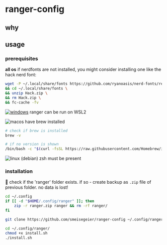 # ranger-config

## why

## usage

### prerequisites

**all os**
if nerdfonts are not installed, you might consider installing one like the hack nerd font:

```bash
wget -P ~/.local/share/fonts https://github.com/ryanoasis/nerd-fonts/releases/download/v3.2.1/Hack.zip \
&& cd ~/.local/share/fonts \
&& unzip Hack.zip \
&& rm Hack.zip \
&& fc-cache -fv
```

[![windows](https://badgen.net/badge/icon/windows?icon=windows&label)](https://microsoft.com/windows/)
ranger can be run on WSL2

![macos](https://img.shields.io/badge/macOS-blue?logo=apple&logoColor=white&labelColor=grey)
have brew installed

```bash
# check if brew is installed
brew -v
```

```bash
# if no version is shown
/bin/bash -c "$(curl -fsSL https://raw.githubusercontent.com/Homebrew/install/HEAD/install.sh)"
```

![linux](https://img.shields.io/badge/linux-blue?logo=linux&logoColor=white&labelColor=grey)
(debian)
zsh must be present

### installation

🚨 check if the 'ranger' folder exists. if so - create backup as `.zip` file of previous folder. no data is lost!

```bash
cd ~/.config
if [[ -d "$HOME/.config/ranger" ]]; then
    zip -r ranger.zip ranger && rm -rf ranger/
fi

git clone https://github.com/smeisegeier/ranger-config ~/.config/ranger/
```

```bash
cd ~/.config/ranger/
chmod +x install.sh
./install.sh
```
